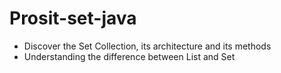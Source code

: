 # Prosit-set-java
- Discover the Set Collection, its architecture and its methods
- Understanding the difference between List and Set
